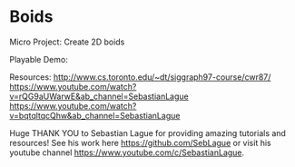 # Boids

Micro Project: Create 2D boids

Playable Demo: 

Resources: http://www.cs.toronto.edu/~dt/siggraph97-course/cwr87/ https://www.youtube.com/watch?v=rQG9aUWarwE&ab_channel=SebastianLague https://www.youtube.com/watch?v=bqtqltqcQhw&ab_channel=SebastianLague

Huge THANK YOU to Sebastian Lague for providing amazing tutorials and resources! See his work here https://github.com/SebLague or visit his youtube channel https://www.youtube.com/c/SebastianLague.
